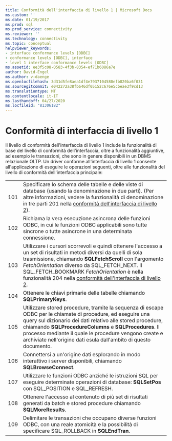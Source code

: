 ```yaml
---
title: Conformità dell'interfaccia di livello 1 | Microsoft Docs
ms.custom: ''
ms.date: 01/19/2017
ms.prod: sql
ms.prod_service: connectivity
ms.reviewer: ''
ms.technology: connectivity
ms.topic: conceptual
helpviewer_keywords:
- interface conformance levels [ODBC]
- conformance levels [ODBC], interface
- level 1 interface conformance levels [ODBC]
ms.assetid: ee3f5c08-0583-4f3b-8354-ef71b6086a7e
author: David-Engel
ms.author: v-daenge
ms.openlocfilehash: 3d31d5fe8aea1df4e7937104580efb820ba6f031
ms.sourcegitcommit: e042272a38fb646df05152c676e5cbeae3f9cd13
ms.translationtype: MT
ms.contentlocale: it-IT
ms.lasthandoff: 04/27/2020
ms.locfileid: "81306182"
---
```

# <a name="level-1-interface-conformance"></a>Conformità di interfaccia di livello 1
Il livello di conformità dell'interfaccia di livello 1 include la funzionalità di base del livello di conformità dell'interfaccia, oltre a funzionalità aggiuntive, ad esempio le transazioni, che sono in genere disponibili in un DBMS relazionale OLTP. Un driver conforme all'interfaccia di livello 1 consente all'applicazione di eseguire le operazioni seguenti, oltre alle funzionalità del livello di conformità dell'interfaccia principale:  
  
|||  
|-|-|  
|101|Specificare lo schema delle tabelle e delle viste di database (usando la denominazione in due parti). (Per altre informazioni, vedere la funzionalità di denominazione in tre parti 201 nella [conformità dell'interfaccia di livello 2](../../../odbc/reference/develop-app/level-2-interface-conformance.md)).|  
|102|Richiama la vera esecuzione asincrona delle funzioni ODBC, in cui le funzioni ODBC applicabili sono tutte sincrone o tutte asincrone in una determinata connessione.|  
|103|Utilizzare i cursori scorrevoli e quindi ottenere l'accesso a un set di risultati in metodi diversi da quelli di sola trasmissione, chiamando **SQLFetchScroll** con l'argomento *FetchOrientation* diverso da SQL_FETCH_NEXT. Il SQL_FETCH_BOOKMARK *FetchOrientation* è nella funzionalità 204 nella [conformità dell'interfaccia di livello 2](../../../odbc/reference/develop-app/level-2-interface-conformance.md).|  
|104|Ottenere le chiavi primarie delle tabelle chiamando **SQLPrimaryKeys**.|  
|105|Utilizzare stored procedure, tramite la sequenza di escape ODBC per le chiamate di procedure, ed eseguire una query sul dizionario dei dati relativo alle stored procedure, chiamando **SQLProcedureColumns** e **SQLProcedures**. Il processo mediante il quale le procedure vengono create e archiviate nell'origine dati esula dall'ambito di questo documento.|  
|106|Connettersi a un'origine dati esplorando in modo interattivo i server disponibili, chiamando **SQLBrowseConnect**.|  
|107|Utilizzare le funzioni ODBC anziché le istruzioni SQL per eseguire determinate operazioni di database: **SQLSetPos** con SQL_POSITION e SQL_REFRESH.|  
|108|Ottenere l'accesso al contenuto di più set di risultati generati da batch e stored procedure chiamando **SQLMoreResults**.|  
|109|Delimitare le transazioni che occupano diverse funzioni ODBC, con una reale atomicità e la possibilità di specificare SQL_ROLLBACK in **SQLEndTran**.|
